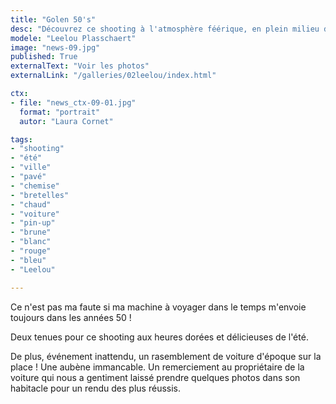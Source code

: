 ```yaml
---
title: "Golen 50's"
desc: "Découvrez ce shooting à l'atmosphère féérique, en plein milieu d'un ruisseau par une belle journée d'été."
modele: "Leelou Plasschaert"
image: "news-09.jpg"
published: True
externalText: "Voir les photos"
externalLink: "/galleries/02leelou/index.html"

ctx:
- file: "news_ctx-09-01.jpg"
  format: "portrait"
  autor: "Laura Cornet"

tags:
- "shooting"
- "été"
- "ville"
- "pavé"
- "chemise"
- "bretelles"
- "chaud"
- "voiture"
- "pin-up"
- "brune"
- "blanc"
- "rouge"
- "bleu"
- "Leelou"

---
```

Ce n'est pas ma faute si ma machine à voyager dans le temps m'envoie toujours dans les années 50 !

Deux tenues pour ce shooting aux heures dorées et délicieuses de l'été. 

De plus, événement inattendu, un rasemblement de voiture d'époque sur la place ! Une aubène immancable. 
Un remerciement au propriétaire de la voiture qui nous a gentiment laissé prendre quelques photos dans son 
habitacle pour un rendu des plus réussis.

